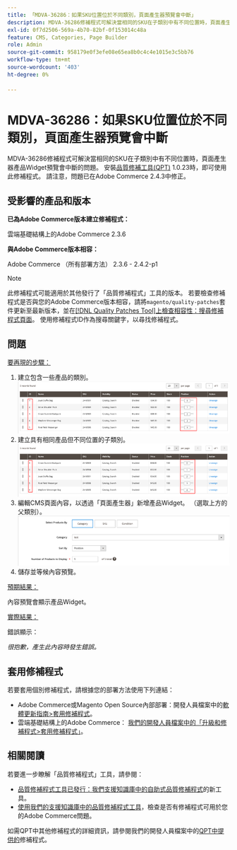 ```yaml
---
title: 「MDVA-36286：如果SKU位置位於不同類別，頁面產生器預覽會中斷」
description: MDVA-36286修補程式可解決當相同的SKU在子類別中有不同位置時，頁面產生器產品Widget預覽會中斷的問題。 安裝[Quality Patches Tool (QPT)](/help/announcements/adobe-commerce-announcements/magento-quality-patches-released-new-tool-to-self-serve-quality-patches.md) 1.0.23後，即可使用此修補程式。 請注意，問題已在Adobe Commerce 2.4.3中修正。
exl-id: 0f7d2506-569a-4b70-82bf-0f153014c48a
feature: CMS, Categories, Page Builder
role: Admin
source-git-commit: 958179e0f3efe08e65ea8b0c4c4e1015e3c5bb76
workflow-type: tm+mt
source-wordcount: '403'
ht-degree: 0%

---
```


# MDVA-36286：如果SKU位置位於不同類別，頁面產生器預覽會中斷

MDVA-36286修補程式可解決當相同的SKU在子類別中有不同位置時，頁面產生器產品Widget預覽會中斷的問題。 安裝[品質修補工具(QPT)](/help/announcements/adobe-commerce-announcements/magento-quality-patches-released-new-tool-to-self-serve-quality-patches.md) 1.0.23時，即可使用此修補程式。 請注意，問題已在Adobe Commerce 2.4.3中修正。

## 受影響的產品和版本

**已為Adobe Commerce版本建立修補程式：**

雲端基礎結構上的Adobe Commerce 2.3.6

**與Adobe Commerce版本相容：**

Adobe Commerce （所有部署方法） 2.3.6 - 2.4.2-p1

>[!NOTE]
>
>此修補程式可能適用於其他發行了「品質修補程式」工具的版本。 若要檢查修補程式是否與您的Adobe Commerce版本相容，請將`magento/quality-patches`套件更新至最新版本，並在[[!DNL Quality Patches Tool]上檢查相容性：搜尋修補程式頁面](https://devdocs.magento.com/quality-patches/tool.html#patch-grid)。 使用修補程式ID作為搜尋關鍵字，以尋找修補程式。

## 問題

<u>要再現的步驟：</u>

1. 建立包含一些產品的類別。
   ![products_magento_ordered.png](/help/support-tools/patches-available-in-qpt-tool/assets/products_magento_ordered.png)
1. 建立具有相同產品但不同位置的子類別。
   ![products_magento_different_position.png](/help/support-tools/patches-available-in-qpt-tool/assets/products_magento_different_position.png)
1. 編輯CMS頁面內容，以透過「頁面產生器」新增產品Widget。 （選取上方的父類別）。
   ![cms_page_magento.png](/help/support-tools/patches-available-in-qpt-tool/assets/cms_page_magento.png)
1. 儲存並等候內容預覽。

<u>預期結果：</u>

內容預覽會顯示產品Widget。

<u>實際結果：</u>

錯誤顯示：

*很抱歉，產生此內容時發生錯誤。*

## 套用修補程式

若要套用個別修補程式，請根據您的部署方法使用下列連結：

* Adobe Commerce或Magento Open Source內部部署：開發人員檔案中的[軟體更新指南>套用修補程式](https://devdocs.magento.com/guides/v2.4/comp-mgr/patching/mqp.html)。
* 雲端基礎結構上的Adobe Commerce： [我們的開發人員檔案中的「升級和修補程式>套用修補程式」](https://devdocs.magento.com/cloud/project/project-patch.html)。

## 相關閱讀

若要進一步瞭解「品質修補程式」工具，請參閱：

* [品質修補程式工具已發行：我們支援知識庫中的自助式品質修補程式](/help/announcements/adobe-commerce-announcements/magento-quality-patches-released-new-tool-to-self-serve-quality-patches.md)的新工具。
* [使用我們的支援知識庫中的品質修補程式工具](/help/support-tools/patches-available-in-qpt-tool/check-patch-for-magento-issue-with-magento-quality-patches.md)，檢查是否有修補程式可用於您的Adobe Commerce問題。

如需QPT中其他修補程式的詳細資訊，請參閱我們的開發人員檔案中的[QPT中提供的](https://devdocs.magento.com/quality-patches/tool.html#patch-grid)修補程式。
